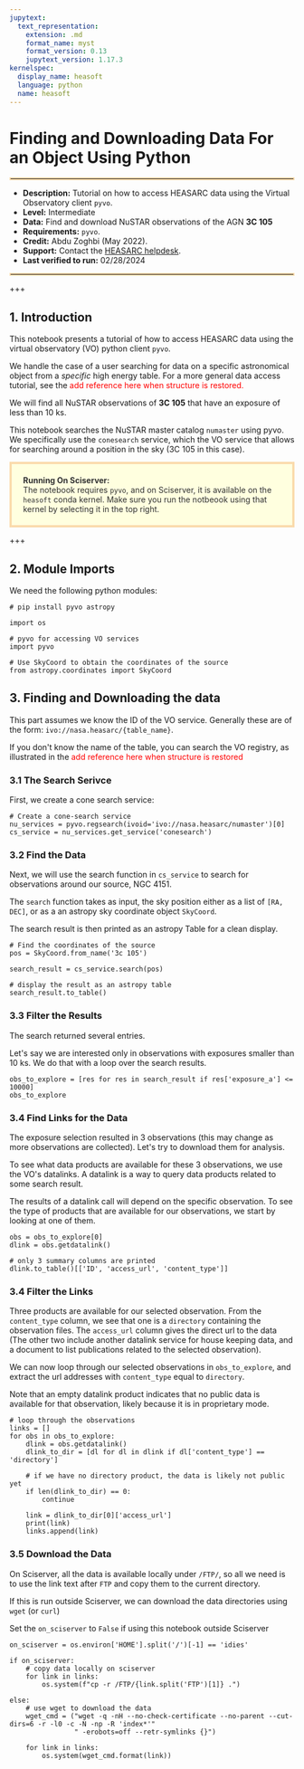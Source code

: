 ```yaml
---
jupytext:
  text_representation:
    extension: .md
    format_name: myst
    format_version: 0.13
    jupytext_version: 1.17.3
kernelspec:
  display_name: heasoft
  language: python
  name: heasoft
---
```


# Finding and Downloading Data For an Object Using Python
<hr style="border: 2px solid #fadbac" />

- **Description:** Tutorial on how to access HEASARC data using the Virtual Observatory client `pyvo`.
- **Level:** Intermediate
- **Data:** Find and download NuSTAR observations of the AGN **3C 105**
- **Requirements:** `pyvo`.
- **Credit:** Abdu Zoghbi (May 2022).
- **Support:** Contact the [HEASARC helpdesk](https://heasarc.gsfc.nasa.gov/cgi-bin/Feedback).
- **Last verified to run:** 02/28/2024

<hr style="border: 2px solid #fadbac" />

+++

## 1. Introduction
This notebook presents a tutorial of how to access HEASARC data using the virtual observatory (VO) python client `pyvo`.

We handle the case of a user searching for data on a specific astronomical object from a *specific* high energy table. For a more general data access tutorial, see the <span style="color:red">add reference here when structure is restored</html>.

We will find all NuSTAR observations of **3C 105** that have an exposure of less than 10 ks.


This notebook searches the NuSTAR master catalog `numaster` using pyvo. We specifically use the `conesearch` service, which the VO service that allows for searching around a position in the sky (3C 105  in this case).

<div style='color: #333; background: #ffffdf; padding:20px; border: 4px solid #fadbac'>
<b>Running On Sciserver:</b><br>
The notebook requires <code>pyvo</code>, and on Sciserver, it is available on the <code>heasoft</code> conda kernel. Make sure you run the notbeook using that kernel by selecting it in the top right.
</div>

+++

## 2. Module Imports
We need the following python modules:

```{code-cell} ipython3
# pip install pyvo astropy
```

```{code-cell}
import os

# pyvo for accessing VO services
import pyvo

# Use SkyCoord to obtain the coordinates of the source
from astropy.coordinates import SkyCoord
```

## 3. Finding and Downloading the data
This part assumes we know the ID of the VO service. Generally these are of the form: `ivo://nasa.heasarc/{table_name}`.

If you don't know the name of the table, you can search the VO registry, as illustrated in the <span style="color:red">add reference here when structure is restored</html>

### 3.1 The Search Serivce
First, we create a cone search service:

```{code-cell}
# Create a cone-search service
nu_services = pyvo.regsearch(ivoid='ivo://nasa.heasarc/numaster')[0]
cs_service = nu_services.get_service('conesearch')
```

### 3.2 Find the Data

Next, we will use the search function in `cs_service` to search for observations around our source, NGC 4151.

The `search` function takes as input, the sky position either as a list of `[RA, DEC]`, or as a an astropy sky coordinate object `SkyCoord`.

The search result is then printed as an astropy Table for a clean display.

```{code-cell}
# Find the coordinates of the source
pos = SkyCoord.from_name('3c 105')

search_result = cs_service.search(pos)

# display the result as an astropy table
search_result.to_table()
```

### 3.3 Filter the Results

The search returned several entries.

Let's say we are interested only in observations with exposures smaller than 10 ks. We do that with a loop over the search results.


```{code-cell}
obs_to_explore = [res for res in search_result if res['exposure_a'] <= 10000]
obs_to_explore
```

### 3.4 Find Links for the Data

The exposure selection resulted in 3 observations (this may change as more observations are collected). Let's try to download them for analysis.

To see what data products are available for these 3 observations, we use the VO's datalinks. A datalink is a way to query data products related to some search result.

The results of a datalink call will depend on the specific observation. To see the type of products that are available for our observations, we start by looking at one of them.

```{code-cell}
obs = obs_to_explore[0]
dlink = obs.getdatalink()

# only 3 summary columns are printed
dlink.to_table()[['ID', 'access_url', 'content_type']]
```

### 3.4 Filter the Links

Three products are available for our selected observation. From the `content_type` column, we see that one is a `directory` containing the observation files. The `access_url` column gives the direct url to the data (The other two include another datalink service for house keeping data, and a document to list publications related to the selected observation).

We can now loop through our selected observations in `obs_to_explore`, and extract the url addresses with `content_type` equal to `directory`.

Note that an empty datalink product indicates that no public data is available for that observation, likely because it is in proprietary mode.

```{code-cell}
# loop through the observations
links = []
for obs in obs_to_explore:
    dlink = obs.getdatalink()
    dlink_to_dir = [dl for dl in dlink if dl['content_type'] == 'directory']
    
    # if we have no directory product, the data is likely not public yet
    if len(dlink_to_dir) == 0:
        continue
    
    link = dlink_to_dir[0]['access_url']
    print(link)
    links.append(link)
```

### 3.5 Download the Data

On Sciserver, all the data is available locally under `/FTP/`, so all we need is to use the link text after `FTP` and copy them to the current directory.


If this is run outside Sciserver, we can download the data directories using `wget` (or `curl`)

Set the `on_sciserver` to `False` if using this notebook outside Sciserver

```{code-cell}
on_sciserver = os.environ['HOME'].split('/')[-1] == 'idies'

if on_sciserver:
    # copy data locally on sciserver
    for link in links:
        os.system(f"cp -r /FTP/{link.split('FTP')[1]} .")

else:
    # use wget to download the data
    wget_cmd = ("wget -q -nH --no-check-certificate --no-parent --cut-dirs=6 -r -l0 -c -N -np -R 'index*'"
                " -erobots=off --retr-symlinks {}")

    for link in links:
        os.system(wget_cmd.format(link))
```

```{code-cell}

```
